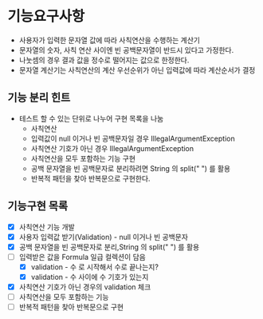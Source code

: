 # 기능요구사항

- 사용자가 입력한 문자열 값에 따라 사칙연산을 수행하는 계산기
- 문자열의 숫자, 사칙 연산 사이엔 빈 공백문자열이 반드시 있다고 가정한다.
- 나눗셈의 경우 결과 값을 정수로 떨어지는 값으로 한정한다.
- 문자열 계산기는 사칙연산의 계산 우선순위가 아닌 입력값에 따라 계산순서가 결정

## 기능 분리 힌트

- 테스트 할 수 있는 단위로 나누어 구현 목록을 나눔
    - 사칙연산
    - 입력값이 null 이거나 빈 공백문자일 경우 IllegalArgumentException
    - 사칙연산 기호가 아닌 경우 IllegalArgumentException
    - 사칙연산을 모두 포함하는 기능 구현
    - 공백 문자열을 빈 공백문자로 분리하려면 String 의 split(" ") 를 활용
    - 반복적 패턴을 찾아 반복문으로 구현한다.

## 기능구현 목록

- [x] 사칙연산 기능 개발
- [x] 사용자 입력값 받기(Validation) - null 이거나 빈 공백문자
- [x] 공백 문자열을 빈 공백문자로 분리,String 의 split(" ") 를 활용
- [ ] 입력받은 값을 Formula 일급 컬렉션이 담음
    - [x] validation - 수 로 시작해서 수로 끝나는지?
    - [x] validation - 수 사이에 수 기호가 있는지
- [x] 사칙연산 기호가 아닌 경우의 validation 체크
- [ ] 사칙연산을 모두 포함하는 기능
- [ ] 반복적 패턴을 찾아 반복문으로 구현
